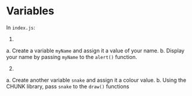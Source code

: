 # Variables

In `index.js`:

1. 
a. Create a variable `myName` and assign it a value of your name.
b. Display your name by passing `myName` to the `alert()` function.

2. 
a. Create another variable `snake` and assign it a colour value.
b. Using the CHUNK library, pass `snake` to the `draw()` functions